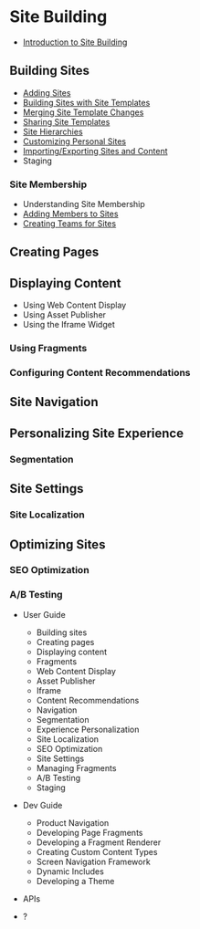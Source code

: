# Site Building

<!-- Please update the Introduction to give an initial mention about Site Membership and link to Site Membership articles -->

* [Introduction to Site Building](./01-introduction-to-site-building.md)

## Building Sites

* [Adding Sites](./building-sites/adding-sites.md)
* [Building Sites with Site Templates](./building-sites/building-sites-with-site-templates.md)
* [Merging Site Template Changes](./building-sites/merging-site-template-changes.md)
* [Sharing Site Templates](./building-sites/sharing-site-templates.md)
* [Site Hierarchies](./building-sites/site-hierarchies.md)
* [Customizing Personal Sites](./building-sites/customizing-personal-sites.md)
* [Importing/Exporting Sites and Content](./building-sites/importing-exporting-pages-and-content.md)
* Staging

### Site Membership

* Understanding Site Membership
* [Adding Members to Sites](./building-sites/adding-members-to-sites.md)
* [Creating Teams for Sites](./building-sites/creating-teams-for-sites.md)

## Creating Pages

## Displaying Content

* Using Web Content Display
* Using Asset Publisher
* Using the Iframe Widget

### Using Fragments

### Configuring Content Recommendations

## Site Navigation

## Personalizing Site Experience

### Segmentation

## Site Settings

### Site Localization

## Optimizing Sites

### SEO Optimization

### A/B Testing

* User Guide
  * Building sites
  * Creating pages
  * Displaying content
  * Fragments
  * Web Content Display
  * Asset Publisher
  * Iframe
  * Content Recommendations
  * Navigation
  * Segmentation
  * Experience Personalization
  * Site Localization
  * SEO Optimization
  * Site Settings
  * Managing Fragments
  * A/B Testing
  * Staging

* Dev Guide
  * Product Navigation
  * Developing Page Fragments
  * Developing a Fragment Renderer
  * Creating Custom Content Types
  * Screen Navigation Framework
  * Dynamic Includes
  * Developing a Theme

* APIs
* ?
